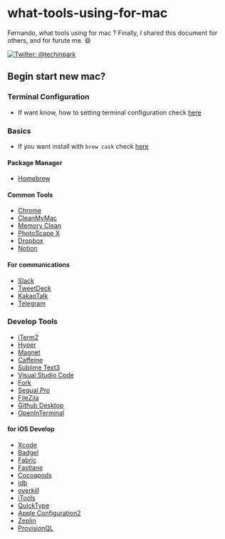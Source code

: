 # what-tools-using-for-mac
Fernando, what tools using for mac ? 
Finally, I shared this document for others, and for furute me. :smile:

[![Twitter: @techinpark](https://img.shields.io/badge/contact-@techinpark-blue.svg?style=flat)](https://twitter.com/techinpark)

## Begin start new mac?  

### Terminal Configuration 

- If want know, how to setting terminal configuration check [here](./TERMINAL_CONFIGURATION.md)

### Basics

- If you want install with `brew cask` check [here](./install-for-cask.md)

#### Package Manager 
 - [Homebrew](https://brew.sh/index_ko)

#### Common Tools 

- [Chrome](https://www.google.com/intl/ko/chrome/)
- [CleanMyMac](https://macpaw.com/cleanmymac) 
- [Memory Clean](https://fiplab.com/apps/memory-clean-3-for-mac)
- [PhotoScape X](https://itunes.apple.com/app/id929507092)
- [Dropbox](https://www.dropbox.com/install)
- [Notion](https://www.notion.so/desktop)


#### For communications

- [Slack](https://itunes.apple.com/app/slack/id803453959?ls=1&mt=12)
- [TweetDeck](https://itunes.apple.com/kr/app/tweetdeck-by-twitter/id485812721?mt=12)
- [KakaoTalk](https://itunes.apple.com/kr/app/%EC%B9%B4%EC%B9%B4%EC%98%A4%ED%86%A1/id869223134?mt=12)
- [Telegram](https://itunes.apple.com/kr/app/telegram/id747648890?mt=12)

### Develop Tools 

- [iTerm2](https://www.iterm2.com/) 
- [Hyper](https://hyper.is/)
- [Magnet](https://itunes.apple.com/kr/app/magnet-%EB%A7%88%EA%B7%B8%EB%84%B7/id441258766?mt=12) 
- [Caffeine](https://caffeine.ko.softonic.com/mac)
- [Sublime Text3](https://www.sublimetext.com/3)
- [Visual Studio Code](https://code.visualstudio.com/)
- [Fork](https://git-fork.com/)
- [Sequal Pro](https://www.sequelpro.com/)
- [FileZila](https://filezilla-project.org/download.php)
- [Github Desktop](https://desktop.github.com/)
- [OpenInTerminal](https://github.com/Ji4n1ng/OpenInTerminal)


#### for iOS Develop

- [Xcode](https://github.com/xcpretty/xcode-install)
- [Badgel](https://github.com/yagiz/Bagel)
- [Fabric](https://get.fabric.io/)
- [Fastlane](https://fastlane.tools/)
- [Cocoapods](https://cocoapods.org/)
- [idb](https://github.com/facebook/idb)
- [overkill](https://github.com/KrauseFx/overkill-for-mac)
- [iTools](https://www.itools4.com/)
- [QuickType](https://itunes.apple.com/us/app/paste-json-as-code-quicktype/id1330801220?mt=12)
- [Apple Configuration2](https://itunes.apple.com/kr/app/apple-configurator-2/id1037126344?mt=12)
- [Zeplin](https://zeplin.io/)
- [ProvisionQL](https://github.com/ealeksandrov/ProvisionQL)

